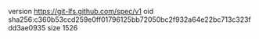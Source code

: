 version https://git-lfs.github.com/spec/v1
oid sha256:c360b53ccd259e0ff01796125bb72050bc2f932a64e22bc713c323fdd3ae0935
size 1526
